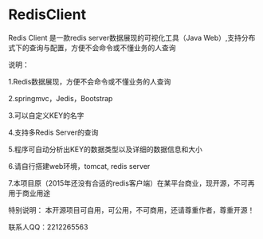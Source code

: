 # RedisClient
Redis Client 是一款redis server数据展现的可视化工具（Java Web）,支持分布式下的查询与配置，方便不会命令或不懂业务的人查询



说明：

1.Redis数据展现，方便不会命令或不懂业务的人查询

2.springmvc，Jedis，Bootstrap

3.可以自定义KEY的名字

4.支持多Redis Server的查询

5.程序可自动分析出KEY的数据类型以及详细的数据信息和大小

6.请自行搭建web环境，tomcat, redis server

7.本项目原（2015年还没有合适的redis客户端）在某平台商业，现开源，不可再用于商业用途


特别说明： 本开源项目可自用，可公用，不可商用，还请尊重作者，尊重开源！


联系人QQ：2212265563
